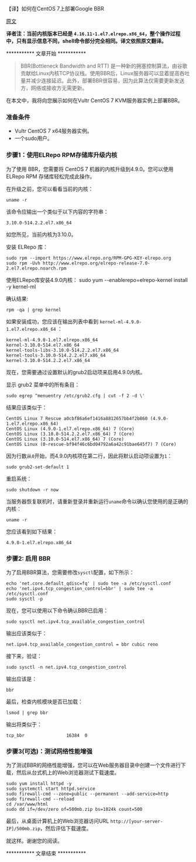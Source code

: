 【译】如何在CentOS 7上部署Google BBR

[原文](https://www.vultr.com/docs/how-to-deploy-google-bbr-on-centos-7)

**译者注：当前内核版本已经是 `4.16.11-1.el7.elrepo.x86_64`，整个操作过程中，只有显示信息不同，shell命令部分完全相同。译文依照原文翻译。**

*********** 文章开始 ***********

> BBR(Bottleneck Bandwidth and RTT) 是一种新的拥塞控制算法，由谷歌贡献给Linux内核TCP协议栈。使用BBR后，Linux服务器可以显着提高吞吐量并减少连接延迟。此外，部署BBR很容易，因为此算法仅需要更新发送方，网络或接收方无需更新。

在本文中，我将向您展示如何在Vultr CentOS 7 KVM服务器实例上部署BBR。

### 准备条件

* Vultr CentOS 7 x64服​​务器实例。 
* 一个sudo用户。

### 步骤1：使用ELRepo RPM存储库升级内核

为了使用 BBR，您需要将 CentOS 7 机器的内核升级到4.9.0。您可以使用 ELRepo RPM 存储库轻松完成此操作。

在升级之前，您可以看看当前的内核： 
    
    uname -r 

该命令应输出一个类似于以下内容的字符串： 

    3.10.0-514.2.2.el7.x86_64

如您所见，当前内核为3.10.0。 

安装 ELRepo 库：

    sudo rpm --import https://www.elrepo.org/RPM-GPG-KEY-elrepo.org
    sudo rpm -Uvh http://www.elrepo.org/elrepo-release-7.0-2.el7.elrepo.noarch.rpm

使用ELRepo库安装4.9.0内核： 
    sudo yum --enablerepo=elrepo-kernel install -y kernel-ml

确认结果:

    rpm -qa | grep kernel

如果安装成功，您应该在输出列表中看到 `kernel-ml-4.9.0-1.el7.elrepo.x86_64` ：

    kernel-ml-4.9.0-1.el7.elrepo.x86_64
    kernel-3.10.0-514.el7.x86_64
    kernel-tools-libs-3.10.0-514.2.2.el7.x86_64
    kernel-tools-3.10.0-514.2.2.el7.x86_64
    kernel-3.10.0-514.2.2.el7.x86_64

现在，您需要通过设置默认的grub2启动项来启用4.9.0内核。

显示 grub2 菜单中的所有条目： 

    sudo egrep ^menuentry /etc/grub2.cfg | cut -f 2 -d \'

结果应该类似于：

    CentOS Linux 7 Rescue a0cbf86a6ef1416a8812657bb4f2b860 (4.9.0-1.el7.elrepo.x86_64)
    CentOS Linux (4.9.0-1.el7.elrepo.x86_64) 7 (Core)
    CentOS Linux (3.10.0-514.2.2.el7.x86_64) 7 (Core)
    CentOS Linux (3.10.0-514.el7.x86_64) 7 (Core)
    CentOS Linux (0-rescue-bf94f46c6bd04792a6a42c91bae645f7) 7 (Core)

因为行数从`0`开始，而4.9.0内核项在第二行，因此将默认启动项设置为`1`：

    sudo grub2-set-default 1

重启系统：

    sudo shutdown -r now

当服务器恢复联机时，请重新登录并重新运行`uname`命令以确认您使用的是正确的内核：

    uname -r

您应该看到如下结果：

    4.9.0-1.el7.elrepo.x86_64

### 步骤2: 启用 BBR

为了启用BBR算法，您需要修改`sysctl`配置，如下所示：

    echo 'net.core.default_qdisc=fq' | sudo tee -a /etc/sysctl.conf
    echo 'net.ipv4.tcp_congestion_control=bbr' | sudo tee -a /etc/sysctl.conf
    sudo sysctl -p

现在，您可以使用以下命令确认BBR已启用：

    sudo sysctl net.ipv4.tcp_available_congestion_control

输出应该类似于：

    net.ipv4.tcp_available_congestion_control = bbr cubic reno

接下来，验证：

    sudo sysctl -n net.ipv4.tcp_congestion_control

输出应该是：

    bbr

最后，检查内核模块是否已加载：

    lsmod | grep bbr

输出将类似于：

    tcp_bbr                16384  0

### 步骤3(可选)：测试网络性能增强

为了测试BBR的网络性能增强，您可以在Web服务器目录中创建一个文件进行下载，然后从台式机上的Web浏览器测试下载速度。

    sudo yum install httpd -y
    sudo systemctl start httpd.service
    sudo firewall-cmd --zone=public --permanent --add-service=http
    sudo firewall-cmd --reload
    cd /var/www/html
    sudo dd if=/dev/zero of=500mb.zip bs=1024k count=500

最后，从桌面计算机上的Web浏览器访问URL `http://[your-server-IP]/500mb.zip`，然后评估下载速度。

就这样。谢谢您的阅读。

*********** 文章结束 ***********

